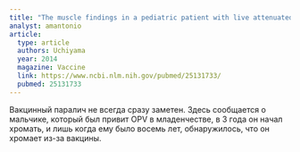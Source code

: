 ```yaml
---
title: "The muscle findings in a pediatric patient with live attenuated oral polio vaccine-related flaccid monoplegia"
analyst: amantonio
article:
  type: article
  authors: Uchiyama
  year: 2014
  magazine: Vaccine
  link: https://www.ncbi.nlm.nih.gov/pubmed/25131733/
  pubmed: 25131733
---
```


Вакцинный паралич не всегда сразу заметен. Здесь сообщается о мальчике, который был привит OPV в младенчестве, в 3 года он начал хромать, и лишь когда ему было восемь лет, обнаружилось, что он хромает из-за вакцины.
